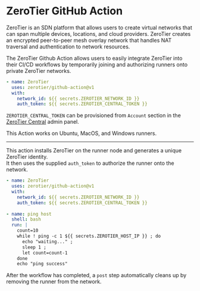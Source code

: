 # ZeroTier GitHub Action

ZeroTier is an SDN platform that allows users to create virtual
networks that can span multiple devices, locations, and cloud
providers. ZeroTier creates an encrypted peer-to-peer mesh overlay
network that handles NAT traversal and authentication to network
resources.

The ZeroTier Github Action allows users to easily integrate
ZeroTier into their CI/CD workflows by temporarily joining and
authorizing runners onto private ZeroTier networks.

```yaml
- name: ZeroTier
  uses: zerotier/github-action@v1
  with:
    network_id: ${{ secrets.ZEROTIER_NETWORK_ID }}
    auth_token: ${{ secrets.ZEROTIER_CENTRAL_TOKEN }}
```

`ZEROTIER_CENTRAL_TOKEN` can be provisioned from `Account` section in the [ZeroTier Central](https://my.zerotier.com) admin panel.

This Action works on Ubuntu, MacOS, and Windows runners.

----

This action installs ZeroTier on the runner node and generates a unique ZeroTier identity.  
It then uses the supplied `auth_token` to authorize the runner onto the network.

```yaml
- name: ZeroTier
  uses: zerotier/github-action@v1
  with:
    network_id: ${{ secrets.ZEROTIER_NETWORK_ID }}
    auth_token: ${{ secrets.ZEROTIER_CENTRAL_TOKEN }}
    
- name: ping host
  shell: bash
  run: |
    count=10
    while ! ping -c 1 ${{ secrets.ZEROTIER_HOST_IP }} ; do
      echo "waiting..." ;
      sleep 1 ;
      let count=count-1
    done
    echo "ping success"
```

After the workflow has completed, a `post` step automatically cleans
up by removing the runner from the network.
